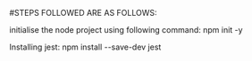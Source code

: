 #STEPS FOLLOWED ARE AS FOLLOWS:

initialise the node project using following command:
 npm init -y 

 Installing jest:
 npm install --save-dev jest
